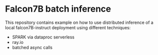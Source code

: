 # Falcon7B batch inference

This repository contains example on how to use distributed inference of a local falcon7B-instruct deployment using different techniques:

- SPARK via dataproc serverless
- ray.io
- batched async calls